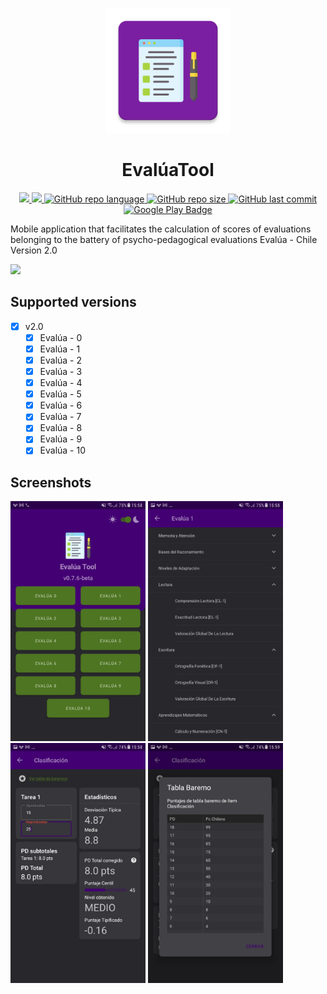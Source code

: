<p align="center">
  <img src="https://github.com/figonzal1/EvaluaTool/blob/main/app/src/main/ic_launcher-web.png" width="200" height="200">
</p>
<h1 align="center">EvalúaTool</h1>
<p align="center">
  
  <!--<a href="https://img.shields.io/github/v/release/figonzal1/EvaluaTool?color=orange&include_prereleases" alt="Version">
        <img alt="GitHub release" src="https://img.shields.io/github/v/release/figonzal1/EvaluaTool?color=orange&include_prereleases">
  </a>-->
  
  <a href="https://snyk.io/test/github/figonzal1/EvaluaTool?targetFile=app/build.gradle" alt="Snyk">
        <img src="https://snyk.io/test/github/figonzal1/EvaluaTool/badge.svg?targetFile=app/build.gradle" />
  </a>
  
  <a href="https://www.codefactor.io/repository/github/figonzal1/evaluatool" alt="CodeFactor">
        <img src="https://www.codefactor.io/repository/github/figonzal1/evaluatool/badge" />
  </a>
  
  <a href="https://img.shields.io/github/languages/top/figonzal1/EvaluaTool?color=orange" alt="Top Language">
        <img alt="GitHub repo language" src="https://img.shields.io/github/languages/top/figonzal1/EvaluaTool?color=orange">
  </a>
  
  <a href="https://img.shields.io/github/repo-size/figonzal1/EvaluaTool" alt="GitHub repo size">
        <img alt="GitHub repo size" src="https://img.shields.io/github/repo-size/figonzal1/EvaluaTool">
  </a>
  
  <a href="https://img.shields.io/github/last-commit/figonzal1/EvaluaTool?color=yellow" alt="Last Commit">
        <img alt="GitHub last commit" src="https://img.shields.io/github/last-commit/figonzal1/EvaluaTool?color=yellow">
  </a>
  
  <!--<a href="https://img.shields.io/badge/HH-145.90%20[hr]-blueviolet" alt="Hours Spent">
        <img alt="Hours Spent" src="https://img.shields.io/badge/HH-145.90%20[hr]-blueviolet">
  </a>-->
  
  <a href="https://play.google.com/store/apps/details?id=cl.figonzal.evaluatool">
        <img alt="Google Play Badge" src="https://img.shields.io/endpoint?color=green&logo=google-play&logoColor=green&url=https%3A%2F%2Fplayshields.herokuapp.com%2Fplay%3Fi%3Dcl.figonzal.evaluatool%26l%3DGooglePlay%26m%3DVersion%253A%2520%24version%2520%257C%2520Downloads%253A%2520%2524installs%2520%257C%2520Updated%253A%2520%2524updated">
  </a>
</p>

Mobile application that facilitates the calculation of scores of evaluations belonging to the battery of psycho-pedagogical evaluations Evalúa - Chile Version 2.0

<a href="https://play.google.com/store/apps/details?id=cl.figonzal.evaluatool"><img src="https://play.google.com/intl/en_us/badges/images/generic/en_badge_web_generic.png" height="75"></a>

## Supported versions
- [x] v2.0
  - [x] Evalúa - 0
  - [x] Evalúa - 1
  - [x] Evalúa - 2
  - [x] Evalúa - 3
  - [x] Evalúa - 4
  - [x] Evalúa - 5
  - [x] Evalúa - 6
  - [x] Evalúa - 7
  - [x] Evalúa - 8
  - [x] Evalúa - 9
  - [x] Evalúa - 10
  
 ## Screenshots
<img src="https://github.com/figonzal1/EvaluaTool/blob/development/screenshots/Screenshot_20210723-155812.jpg" width="216" height="384"> <img src="https://github.com/figonzal1/EvaluaTool/blob/development/screenshots/Screenshot_20210723-155828.jpg" width="216" height="384"> <img src="https://github.com/figonzal1/EvaluaTool/blob/development/screenshots/Screenshot_20210723-155850.jpg" width="216" height="384"> <img src="https://github.com/figonzal1/EvaluaTool/blob/development/screenshots/Screenshot_20210723-155906.jpg" width="216" height="384">
